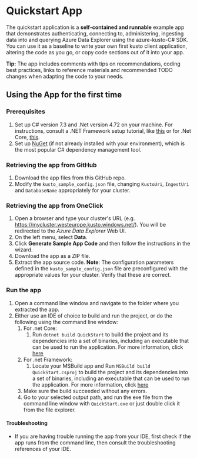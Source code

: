 # Quickstart App

The quickstart application is a **self-contained and runnable** example app that demonstrates authenticating, connecting to, administering, ingesting data into and querying Azure Data Explorer using the azure-kusto-C# SDK.
You can use it as a baseline to write your own first kusto client application, altering the code as you go, or copy code sections out of it into your app.

**Tip:** The app includes comments with tips on recommendations, coding best practices, links to reference materials and recommended TODO changes when adapting the code to your needs.


## Using the App for the first time

### Prerequisites

1. Set up C# version 7.3 and .Net version 4.72 on your machine. For instructions, consult a .NET Framework setup tutorial, like [this](https://docs.microsoft.com/en-us/dotnet/framework/install/guide-for-developers) or for .Net Core, [this](https://docs.microsoft.com/en-us/dotnet/core/install/windows?tabs=net60).
2. Set up [NuGet](https://docs.microsoft.com/en-us/nuget/what-is-nuget) (if not already installed with your environment), which is the most popular C# dependency management tool.

### Retrieving the app from GitHub

1. Download the app files from this GitHub repo. 
2. Modify the `kusto_sample_config.json` file, changing `KustoUri`, `IngestUri` and `DatabaseName` appropriately for your cluster.

### Retrieving the app from OneClick

1. Open a browser and type your cluster's URL (e.g. https://mycluster.westeurope.kusto.windows.net/). You will be redirected to the _Azure Data Explorer_ Web UI. 
2. On the left menu, select **Data**.
3. Click **Generate Sample App Code** and then follow the instructions in the wizard.
4. Download the app as a ZIP file.
5. Extract the app source code.
   **Note**: The configuration parameters defined in the `kusto_sample_config.json` file are preconfigured with the appropriate values for your cluster. Verify that these are correct.

### Run the app

1. Open a command line window and navigate to the folder where you extracted the app. 
2. Either use an IDE of choice to build and run the project, or do the following using the command line window:
   1. For .net Core:
      1. Run `dotnet build QuickStart` to build the project and its dependencies into a set of binaries, including an executable that can be used to run the application. For more information, click [here](https://docs.microsoft.com/en-us/dotnet/core/tools/dotnet-build)
   2. For .net Framework:
      1. Locate your MSBuild app and Run `MSBuild build QuickStart.csproj` to build the project and its dependencies into a set of binaries, including an executable that can be used to run the application. For more information, click [here](https://docs.microsoft.com/en-us/visualstudio/msbuild/msbuild-command-line-reference?view=vs-2022)
   3. Make sure the build succeeded without any errors.
   4. Go to your selected output path, and run the exe file from the command line window with `QuickStart.exe` or just double click it from the file explorer.


#### Troubleshooting

* If you are having trouble running the app from your IDE, first check if the app runs from the command line, then consult the troubleshooting references of your IDE.